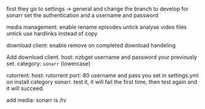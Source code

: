 first they go to settings -> general and change the branch to develop for sonarr
set the authentication and a username and password




media management:
enable rename episodes
untick analyse video files 
untick use hardlinks instead of copy

download client:
enable remove on completed download handeling

Add download client. 
host: nzbget
username and password your previously set.
category: `sonarr` (lowercase)


rutorrent:
host: rutorrent
port: 80
username and pass you set in settings.yml on install
category sonarr.
test it, it will fail the first time, then test again and it will succeed.

add media:
sonarr is /tv